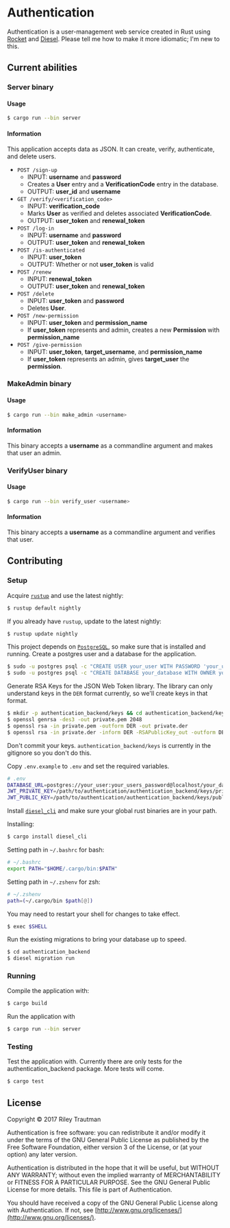 # Authentication
Authentication is a user-management web service created in Rust using [Rocket](https://rocket.rs) and [Diesel](https://diesel.rs/). Please tell me how to make it more idiomatic; I'm new to this.

## Current abilities
### Server binary
#### Usage
```bash
$ cargo run --bin server
```
#### Information
This application accepts data as JSON. It can create, verify, authenticate, and delete users.
 - `POST /sign-up`
    - INPUT: **username** and **password**
    - Creates a **User** entry and a **VerificationCode** entry in the database.
    - OUTPUT: **user_id** and **username**
 - `GET /verify/<verification_code>`
    - INPUT: **verification_code**
    - Marks **User** as verified and deletes associated **VerificationCode**.
    - OUTPUT: **user_token** and **renewal_token**
 - `POST /log-in`
    - INPUT: **username** and **password**
    - OUTPUT: **user_token** and **renewal_token**
 - `POST /is-authenticated`
    - INPUT: **user_token**
    - OUTPUT: Whether or not **user_token** is valid
 - `POST /renew`
    - INPUT: **renewal_token**
    - OUTPUT: **user_token** and **renewal_token**
 - `POST /delete`
    - INPUT: **user_token** and **password**
    - Deletes **User**.
 - `POST /new-permission`
    - INPUT: **user_token** and **permission_name**
    - If **user_token** represents and admin, creates a new **Permission** with **permission_name**
 - `POST /give-permission`
    - INPUT: **user_token**, **target_username**, and **permission_name**
    - If **user_token** represents an admin, gives **target_user** the **permission**.

### MakeAdmin binary
#### Usage
```bash
$ cargo run --bin make_admin <username>
```
#### Information
This binary accepts a **username** as a commandline argument and makes that user an admin.

### VerifyUser binary
#### Usage
```bash
$ cargo run --bin verify_user <username>
```
#### Information
This binary accepts a **username** as a commandline argument and verifies that user.

## Contributing
### Setup
Acquire [`rustup`](https://www.rustup.rs/) and use the latest nightly:

```bash
$ rustup default nightly
```

If you already have `rustup`, update to the latest nightly:

```bash
$ rustup update nightly
```

This project depends on [`PostgreSQL`](https://www.postgresql.org/), so make sure that is installed and running. Create a postgres user and a database for the application.

```bash
$ sudo -u postgres psql -c "CREATE USER your_user WITH PASSWORD 'your_users_password';"
$ sudo -u postgres psql -c "CREATE DATABASE your_database WITH OWNER your_user;"
```

Generate RSA Keys for the JSON Web Token library. The library can only understand keys in the `DER` format currently, so we'll create keys in that format.

```bash
$ mkdir -p authentication_backend/keys && cd authentication_backend/keys
$ openssl genrsa -des3 -out private.pem 2048
$ openssl rsa -in private.pem -outform DER -out private.der
$ openssl rsa -in private.der -inform DER -RSAPublicKey_out -outform DER -out public.der
```

Don't commit your keys. `authentication_backend/keys` is currently in the gitignore so you don't do this.

Copy `.env.example` to `.env` and set the required variables.

```bash
# .env
DATABASE_URL=postgres://your_user:your_users_password@localhost/your_database
JWT_PRIVATE_KEY=/path/to/authentication/authentication_backend/keys/private.der
JWT_PUBLIC_KEY=/path/to/authentication/authentication_backend/keys/public.der
```

Install [`diesel_cli`](http://diesel.rs/guides/getting-started/) and make sure your global rust binaries are in your path.

Installing:
```bash
$ cargo install diesel_cli
```

Setting path in `~/.bashrc` for bash:
```bash
# ~/.bashrc
export PATH="$HOME/.cargo/bin:$PATH"
```

Setting path in `~/.zshenv` for zsh:
```zsh
# ~/.zshenv
path=(~/.cargo/bin $path[@])
```

You may need to restart your shell for changes to take effect.

```bash
$ exec $SHELL
```

Run the existing migrations to bring your database up to speed.

```bash
$ cd authentication_backend
$ diesel migration run
```

### Running

Compile the application with:

```bash
$ cargo build
```

Run the application with 

```bash
$ cargo run --bin server
```

### Testing

Test the application with. Currently there are only tests for the authentication_backend package. More tests will come.

```bash
$ cargo test
```

## License

Copyright © 2017 Riley Trautman

Authentication is free software: you can redistribute it and/or modify it under the terms of the GNU General Public License as published by the Free Software Foundation, either version 3 of the License, or (at your option) any later version.

Authentication is distributed in the hope that it will be useful, but WITHOUT ANY WARRANTY; without even the implied warranty of MERCHANTABILITY or FITNESS FOR A PARTICULAR PURPOSE. See the GNU General Public License for more details. This file is part of Authentication.

You should have received a copy of the GNU General Public License along with Authentication. If not, see [http://www.gnu.org/licenses/](http://www.gnu.org/licenses/).
